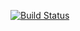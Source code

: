 [![Build Status](https://travis-ci.com/encryptededdy/754_AS3.svg?token=yWUrDYvrGQFpxBXqf7zH&branch=master)](https://travis-ci.com/encryptededdy/754_AS3)